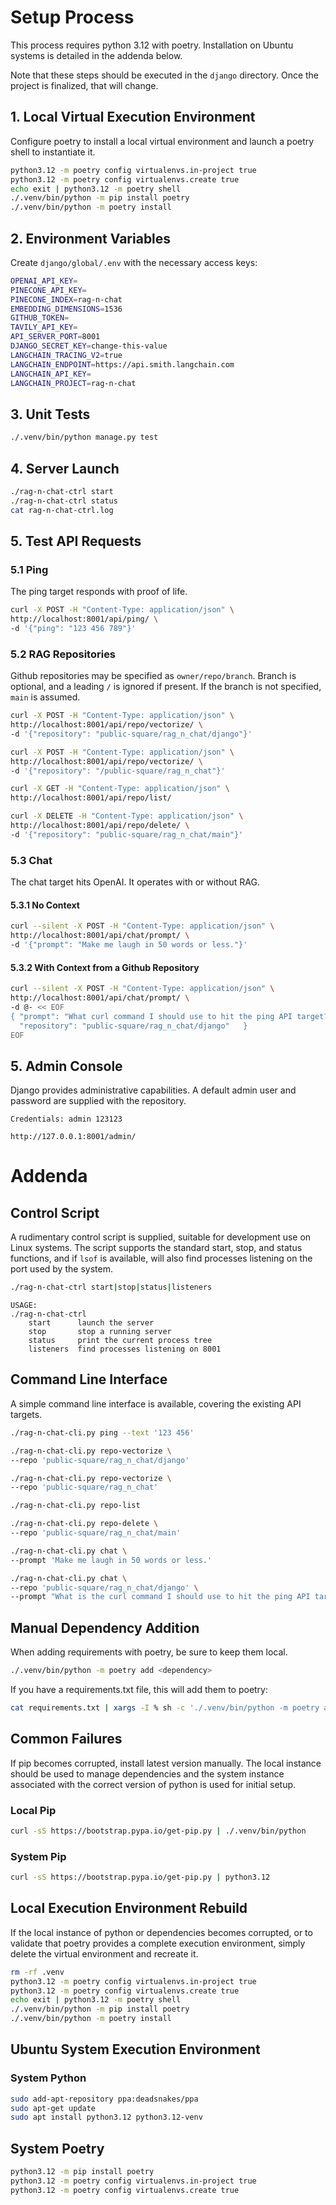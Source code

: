 # Setup Process
This process requires python 3.12 with poetry. Installation on Ubuntu systems
is detailed in the addenda below.

Note that these steps should be executed in the `django` directory. Once the
project is finalized, that will change.

## 1. Local Virtual Execution Environment
Configure poetry to install a local virtual environment and launch a poetry
shell to instantiate it.
```bash
python3.12 -m poetry config virtualenvs.in-project true
python3.12 -m poetry config virtualenvs.create true
echo exit | python3.12 -m poetry shell
./.venv/bin/python -m pip install poetry
./.venv/bin/python -m poetry install
```

## 2. Environment Variables
Create `django/global/.env` with the necessary access keys:
```bash
OPENAI_API_KEY=
PINECONE_API_KEY=
PINECONE_INDEX=rag-n-chat
EMBEDDING_DIMENSIONS=1536
GITHUB_TOKEN=
TAVILY_API_KEY=
API_SERVER_PORT=8001
DJANGO_SECRET_KEY=change-this-value
LANGCHAIN_TRACING_V2=true
LANGCHAIN_ENDPOINT=https://api.smith.langchain.com
LANGCHAIN_API_KEY=
LANGCHAIN_PROJECT=rag-n-chat
```

## 3. Unit Tests
```bash
./.venv/bin/python manage.py test
```

## 4. Server Launch
```bash
./rag-n-chat-ctrl start
./rag-n-chat-ctrl status
cat rag-n-chat-ctrl.log
```

## 5. Test API Requests

### 5.1 Ping
The ping target responds with proof of life.
```bash
curl -X POST -H "Content-Type: application/json" \
http://localhost:8001/api/ping/ \
-d '{"ping": "123 456 789"}'
```

### 5.2 RAG Repositories
Github repositories may be specified as `owner/repo/branch`. Branch is optional,
and a leading `/` is ignored if present. If the branch is not specified, `main`
is assumed.
```bash
curl -X POST -H "Content-Type: application/json" \
http://localhost:8001/api/repo/vectorize/ \
-d '{"repository": "public-square/rag_n_chat/django"}'
```

```bash
curl -X POST -H "Content-Type: application/json" \
http://localhost:8001/api/repo/vectorize/ \
-d '{"repository": "/public-square/rag_n_chat"}'
```

```bash
curl -X GET -H "Content-Type: application/json" \
http://localhost:8001/api/repo/list/
```

```bash
curl -X DELETE -H "Content-Type: application/json" \
http://localhost:8001/api/repo/delete/ \
-d '{"repository": "public-square/rag_n_chat/main"}'
```

### 5.3 Chat
The chat target hits OpenAI. It operates with or without RAG.

#### 5.3.1 No Context
```bash
curl --silent -X POST -H "Content-Type: application/json" \
http://localhost:8001/api/chat/prompt/ \
-d '{"prompt": "Make me laugh in 50 words or less."}'
```

#### 5.3.2 With Context from a Github Repository
```bash
curl --silent -X POST -H "Content-Type: application/json" \
http://localhost:8001/api/chat/prompt/ \
-d @- << EOF
{ "prompt": "What curl command I should use to hit the ping API target?",
  "repository": "public-square/rag_n_chat/django"   }
EOF
```

## 5. Admin Console
Django provides administrative capabilities. A default admin user and password
are supplied with the repository.
```
Credentials: admin 123123

http://127.0.0.1:8001/admin/
```


# Addenda

## Control Script
A rudimentary control script is supplied, suitable for development use on Linux
systems. The script supports the standard start, stop, and status functions,
and if `lsof` is available, will also find processes listening on the port used
by the system.
```bash
./rag-n-chat-ctrl start|stop|status|listeners
```

```
USAGE:
./rag-n-chat-ctrl
    start      launch the server
    stop       stop a running server
    status     print the current process tree
    listeners  find processes listening on 8001
```

## Command Line Interface
A simple command line interface is available, covering the existing API targets.
```bash
./rag-n-chat-cli.py ping --text '123 456'
```

```bash
./rag-n-chat-cli.py repo-vectorize \
--repo 'public-square/rag_n_chat/django'
```

```bash
./rag-n-chat-cli.py repo-vectorize \
--repo 'public-square/rag_n_chat'
```

```bash
./rag-n-chat-cli.py repo-list
```

```bash
./rag-n-chat-cli.py repo-delete \
--repo 'public-square/rag_n_chat/main'
```

```bash
./rag-n-chat-cli.py chat \
--prompt 'Make me laugh in 50 words or less.'
```

```bash
./rag-n-chat-cli.py chat \
--repo 'public-square/rag_n_chat/django' \
--prompt "What is the curl command I should use to hit the ping API target?"
```

## Manual Dependency Addition
When adding requirements with poetry, be sure to keep them local.
```bash
./.venv/bin/python -m poetry add <dependency>

```

If you have a requirements.txt file, this will add them to poetry:
```bash
cat requirements.txt | xargs -I % sh -c './.venv/bin/python -m poetry add "%"'
```

## Common Failures
If pip becomes corrupted, install latest version manually. The local instance
should be used to manage dependencies and the system instance associated with
the correct version of python is used for initial setup.

### Local Pip
```bash
curl -sS https://bootstrap.pypa.io/get-pip.py | ./.venv/bin/python
```

### System Pip
```bash
curl -sS https://bootstrap.pypa.io/get-pip.py | python3.12
```

## Local Execution Environment Rebuild
If the local instance of python or dependencies becomes corrupted, or to
validate that poetry provides a complete execution environment, simply delete
the virtual environment and recreate it.
```bash
rm -rf .venv
python3.12 -m poetry config virtualenvs.in-project true
python3.12 -m poetry config virtualenvs.create true
echo exit | python3.12 -m poetry shell
./.venv/bin/python -m pip install poetry
./.venv/bin/python -m poetry install

```

## Ubuntu System Execution Environment
### System Python
```bash
sudo add-apt-repository ppa:deadsnakes/ppa
sudo apt-get update
sudo apt install python3.12 python3.12-venv
```

## System Poetry
```bash
python3.12 -m pip install poetry
python3.12 -m poetry config virtualenvs.in-project true
python3.12 -m poetry config virtualenvs.create true
```
